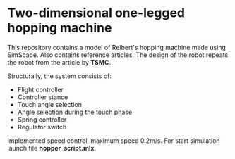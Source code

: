 # Two-dimensional one-legged hopping machine

 This repository contains a model of Reibert's hopping machine made using SimScape. 
 Also contains reference articles. The design of the robot repeats the robot from the article by **TSMC**.
 
Structurally, the system consists of:
- Flight controller
- Controller stance
- Touch angle selection
- Angle selection during the touch phase
- Spring controller
- Regulator switch

Implemented speed control, maximum speed 0.2m/s. For start simulation launch file **hopper_script.mlx**.


